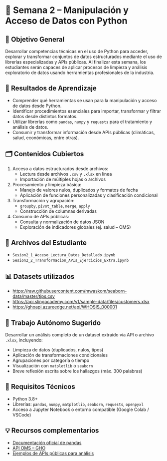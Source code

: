 
# 📘 Semana 2 – Manipulación y Acceso de Datos con Python

## 🧠 Objetivo General

Desarrollar competencias técnicas en el uso de Python para acceder, explorar y transformar conjuntos de datos estructurados mediante el uso de librerías especializadas y APIs públicas. Al finalizar esta semana, los estudiantes serán capaces de aplicar procesos de limpieza y análisis exploratorio de datos usando herramientas profesionales de la industria.

## 🎯 Resultados de Aprendizaje

- Comprender qué herramientas se usan para la manipulación y acceso de datos desde Python.
- Identificar procedimientos esenciales para importar, transformar y filtrar datos desde distintos formatos.
- Utilizar librerías como `pandas`, `numpy` y `requests` para el tratamiento y análisis de datos.
- Consumir y transformar información desde APIs públicas (climáticas, salud, económicas, entre otras).

## 🗂️ Contenidos Cubiertos

1. Acceso a datos estructurados desde archivos:
   - Lectura desde archivos `.csv` y `.xlsx` en línea
   - Importación de múltiples hojas o archivos
2. Procesamiento y limpieza básica:
   - Manejo de valores nulos, duplicados y formatos de fecha
   - Aplicación de funciones personalizadas y clasificación condicional
3. Transformación y agrupación:
   - `groupby`, `pivot_table`, `merge`, `apply`
   - Construcción de columnas derivadas
4. Consumo de APIs públicas:
   - Consulta y normalización de datos JSON
   - Exploración de indicadores globales (ej. salud – OMS)

## 📁 Archivos del Estudiante

- `Sesion2_1_Acceso_Lectura_Datos_Detallado.ipynb`  
- `Sesion2_2_Transformacion_APIs_Ejercicios_Extra.ipynb`

## 📊 Datasets utilizados

- https://raw.githubusercontent.com/mwaskom/seaborn-data/master/tips.csv  
- https://api.slingacademy.com/v1/sample-data/files/customers.xlsx  
- https://ghoapi.azureedge.net/api/WHOSIS_000001  

## 🧪 Trabajo Autónomo Sugerido

Desarrollar un análisis completo de un dataset extraído vía API o archivo `.xlsx`, incluyendo:

- Limpieza de datos (duplicados, nulos, tipos)
- Aplicación de transformaciones condicionales
- Agrupaciones por categoría o tiempo
- Visualización con `matplotlib` o `seaborn`
- Breve reflexión escrita sobre los hallazgos (máx. 300 palabras)

## 📌 Requisitos Técnicos

- Python 3.8+
- Librerías: `pandas`, `numpy`, `matplotlib`, `seaborn`, `requests`, `openpyxl`
- Acceso a Jupyter Notebook o entorno compatible (Google Colab / VSCode)

## 💡 Recursos complementarios

- [Documentación oficial de pandas](https://pandas.pydata.org/docs/)
- [API OMS – GHO](https://www.who.int/data/gho/info/gho-odata-api)
- [Ejemplos de APIs públicas para análisis](https://github.com/public-apis/public-apis)
